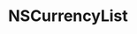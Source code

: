 ﻿---
uid: crmscript_ref_NSCurrencyList
title: NSCurrencyList
intellisense: Void.NSCurrencyList
keywords: NSCurrencyList
so.topic: reference
---
